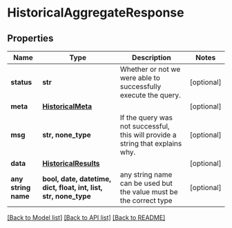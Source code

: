 # HistoricalAggregateResponse


## Properties
Name | Type | Description | Notes
------------ | ------------- | ------------- | -------------
**status** | **str** | Whether or not we were able to successfully execute the query. | [optional] 
**meta** | [**HistoricalMeta**](HistoricalMeta.md) |  | [optional] 
**msg** | **str, none_type** | If the query was not successful, this will provide a string that explains why. | [optional] 
**data** | [**HistoricalResults**](HistoricalResults.md) |  | [optional] 
**any string name** | **bool, date, datetime, dict, float, int, list, str, none_type** | any string name can be used but the value must be the correct type | [optional]

[[Back to Model list]](../README.md#documentation-for-models) [[Back to API list]](../README.md#documentation-for-api-endpoints) [[Back to README]](../README.md)


